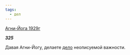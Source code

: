 ```yaml
---
tags:
  - дел
---
```

[Агни-Йога 1929г](https://127.0.0.1:4002/agni/1929)

___325___

Давая Агни-Йогу, делаете [дело](../../../tags/#дел) неописуемой важности.